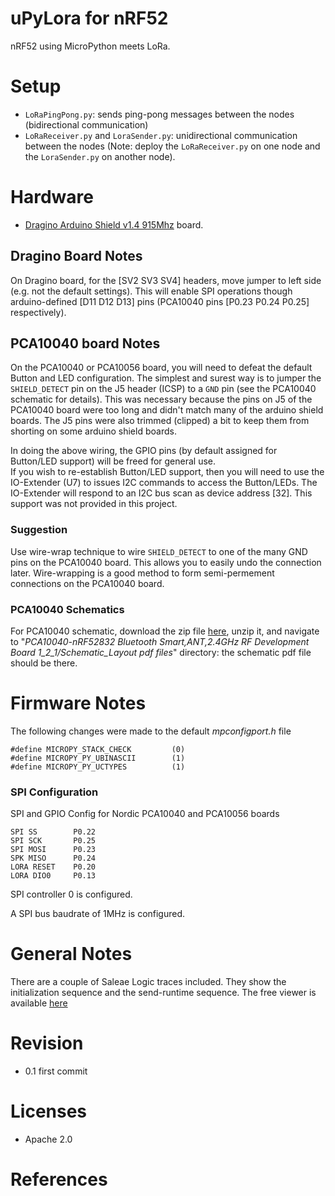 # uPyLora for nRF52
nRF52 using MicroPython meets LoRa.

# Setup
* `LoRaPingPong.py`: sends ping-pong messages between the nodes (bidirectional communication)
* `LoRaReceiver.py` and `LoraSender.py`: unidirectional communication between the nodes (Note: deploy the `LoRaReceiver.py` on one node and the `LoraSender.py` on another node).  

# Hardware
* [Dragino Arduino Shield v1.4 915Mhz](http://www.dragino.com/products/module/item/102-lora-shield.html) board.

## Dragino Board Notes ## 
On Dragino board, for the [SV2 SV3 SV4] headers, move jumper to left side (e.g. not the default settings).
This will enable SPI operations though arduino-defined [D11 D12 D13] pins (PCA10040 pins [P0.23 P0.24 P0.25] respectively).  

## PCA10040 board Notes ##
On the PCA10040 or PCA10056 board, you will need to defeat the default Button and LED configuration. The simplest and surest way is to jumper the `SHIELD_DETECT` pin on the J5 header (ICSP) to a `GND` pin (see the PCA10040 schematic for details). This was necessary because the pins on J5 of the PCA10040 board were too long and didn't match many of the arduino shield boards. The J5 pins were also trimmed (clipped) a bit to keep them from shorting on some arduino shield boards.  

In doing the above wiring, the GPIO pins (by default assigned for Button/LED support) will be freed for general use.  
If you wish to re-establish Button/LED support, then you will need to use the IO-Extender (U7) to issues I2C commands to access the Button/LEDs.  The IO-Extender will respond to an I2C bus scan as device address [32]. This support was not provided in this project.

### Suggestion ###   
Use wire-wrap technique to wire `SHIELD_DETECT` to one of the many GND pins on the PCA10040 board. This allows you to easily undo the connection later. Wire-wrapping is a good method to form semi-permement connections on the PCA10040 board.

### PCA10040 Schematics ###
For PCA10040 schematic, download the zip file [here](https://www.nordicsemi.com/Software-and-Tools/Development-Kits/nRF52-DK/Download#infotab), unzip it, and navigate to "*PCA10040-nRF52832 Bluetooth Smart,ANT,2.4GHz RF Development Board 1_2_1/Schematic_Layout pdf files*" directory: the schematic pdf file should be there.

# Firmware Notes #
The following changes were made to the default *mpconfigport.h* file
```
#define MICROPY_STACK_CHECK         (0)
#define MICROPY_PY_UBINASCII        (1)
#define MICROPY_PY_UCTYPES          (1)
```
    
### SPI Configuration ###
SPI and GPIO Config for Nordic PCA10040 and PCA10056 boards
```
SPI SS        P0.22
SPI SCK       P0.25
SPI MOSI      P0.23
SPK MISO      P0.24
LORA RESET    P0.20
LORA DIO0     P0.13
```

SPI controller 0 is configured. 

A SPI bus baudrate of 1MHz is configured.

# General Notes #
There are a couple of Saleae Logic traces included. They show the initialization sequence and the send-runtime sequence. The free viewer is available [here](https://www.saleae.com/downloads) 


# Revision
* 0.1 first commit

# Licenses
* Apache 2.0

# References 
